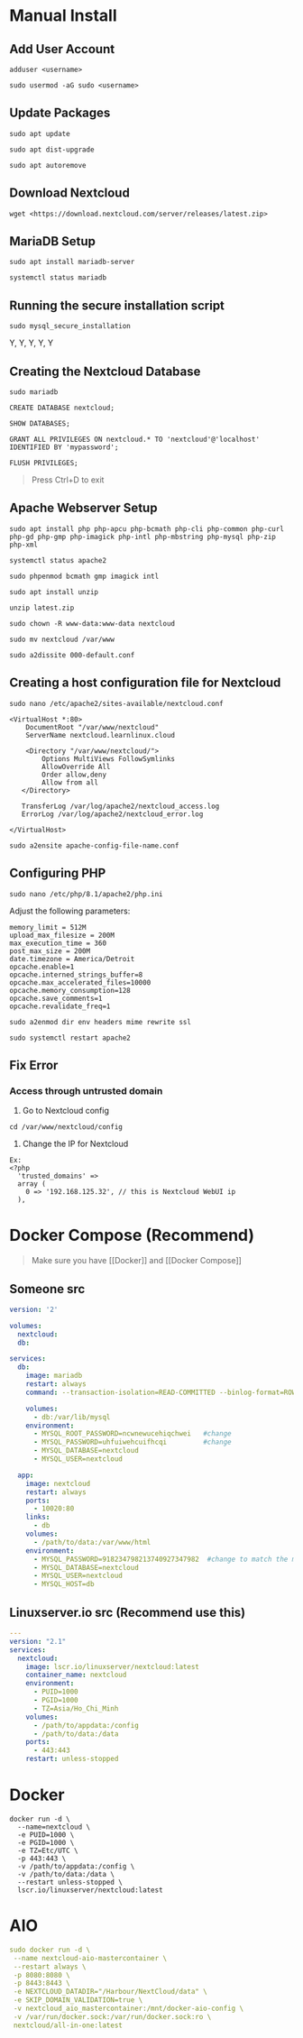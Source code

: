 # Manual Install

## Add User Account

```shell
adduser <username>
```

```shell
sudo usermod -aG sudo <username>
```

## Update Packages

```shell
sudo apt update
```

```shell
sudo apt dist-upgrade
```

```shell
sudo apt autoremove
```

## Download Nextcloud

```shell
wget <https://download.nextcloud.com/server/releases/latest.zip>
```

## MariaDB Setup

```shell
sudo apt install mariadb-server
```

```shell
systemctl status mariadb
```

## **Running the secure installation script**

```shell
sudo mysql_secure_installation
```

Y, Y, Y, Y, Y

## **Creating the Nextcloud Database**

```shell
sudo mariadb
```

```shell
CREATE DATABASE nextcloud;
```

```shell
SHOW DATABASES;
```

```shell
GRANT ALL PRIVILEGES ON nextcloud.* TO 'nextcloud'@'localhost' IDENTIFIED BY 'mypassword';
```

```shell
FLUSH PRIVILEGES;
```

> Press Ctrl+D to exit

## **Apache Webserver Setup**

```shell
sudo apt install php php-apcu php-bcmath php-cli php-common php-curl php-gd php-gmp php-imagick php-intl php-mbstring php-mysql php-zip php-xml
```

```shell
systemctl status apache2
```

```shell
sudo phpenmod bcmath gmp imagick intl
```

```shell
sudo apt install unzip
```

```shell
unzip latest.zip
```

```shell
sudo chown -R www-data:www-data nextcloud
```

```shell
sudo mv nextcloud /var/www
```

```shell
sudo a2dissite 000-default.conf
```

## **Creating a host configuration file for Nextcloud**

```shell
sudo nano /etc/apache2/sites-available/nextcloud.conf
```

```shell
<VirtualHost *:80>
    DocumentRoot "/var/www/nextcloud"
    ServerName nextcloud.learnlinux.cloud

    <Directory "/var/www/nextcloud/">
        Options MultiViews FollowSymlinks
        AllowOverride All
        Order allow,deny
        Allow from all
   </Directory>

   TransferLog /var/log/apache2/nextcloud_access.log
   ErrorLog /var/log/apache2/nextcloud_error.log

</VirtualHost>
```

```shell
sudo a2ensite apache-config-file-name.conf
```

## **Configuring PHP**

```shell
sudo nano /etc/php/8.1/apache2/php.ini
```

Adjust the following parameters:

```shell
memory_limit = 512M
upload_max_filesize = 200M
max_execution_time = 360
post_max_size = 200M
date.timezone = America/Detroit
opcache.enable=1
opcache.interned_strings_buffer=8
opcache.max_accelerated_files=10000
opcache.memory_consumption=128
opcache.save_comments=1
opcache.revalidate_freq=1
```

```shell
sudo a2enmod dir env headers mime rewrite ssl
```

```shell
sudo systemctl restart apache2
```

## Fix Error

### Access through untrusted domain

1. Go to Nextcloud config

```shell
cd /var/www/nextcloud/config
```

1. Change the IP for Nextcloud

```shell
Ex: 
<?php
  'trusted_domains' => 
  array (
    0 => '192.168.125.32', // this is Nextcloud WebUI ip
  ),

```

# Docker Compose (Recommend)

> Make sure you have [[Docker]] and [[Docker Compose]]

## Someone src

```yaml
version: '2'

volumes:
  nextcloud:
  db:

services:
  db:
    image: mariadb
    restart: always
    command: --transaction-isolation=READ-COMMITTED --binlog-format=ROW --innodb-file-per-table=1 --skip-innodb-read-only-compressed

    volumes:
      - db:/var/lib/mysql
    environment:
      - MYSQL_ROOT_PASSWORD=ncwnewucehiqchwei   #change
      - MYSQL_PASSWORD=uhfuiwehcuifhcqi         #change
      - MYSQL_DATABASE=nextcloud
      - MYSQL_USER=nextcloud

  app:
    image: nextcloud
    restart: always
    ports:
      - 10020:80
    links:
      - db
    volumes:
      - /path/to/data:/var/www/html
    environment:
      - MYSQL_PASSWORD=918234798213740927347982  #change to match the mysql_password above
      - MYSQL_DATABASE=nextcloud
      - MYSQL_USER=nextcloud
      - MYSQL_HOST=db
```

## Linuxserver.io src (Recommend use this)

```yaml
---
version: "2.1"
services:
  nextcloud:
    image: lscr.io/linuxserver/nextcloud:latest
    container_name: nextcloud
    environment:
      - PUID=1000
      - PGID=1000
      - TZ=Asia/Ho_Chi_Minh
    volumes:
      - /path/to/appdata:/config
      - /path/to/data:/data
    ports:
      - 443:443
    restart: unless-stopped
```

# Docker

```shell
docker run -d \
  --name=nextcloud \
  -e PUID=1000 \
  -e PGID=1000 \
  -e TZ=Etc/UTC \
  -p 443:443 \
  -v /path/to/appdata:/config \
  -v /path/to/data:/data \
  --restart unless-stopped \
  lscr.io/linuxserver/nextcloud:latest
```

# AIO

```yaml
sudo docker run -d \
 --name nextcloud-aio-mastercontainer \
 --restart always \
 -p 8080:8080 \
 -p 8443:8443 \
 -e NEXTCLOUD_DATADIR="/Harbour/NextCloud/data" \
 -e SKIP_DOMAIN_VALIDATION=true \
 -v nextcloud_aio_mastercontainer:/mnt/docker-aio-config \
 -v /var/run/docker.sock:/var/run/docker.sock:ro \
 nextcloud/all-in-one:latest
```